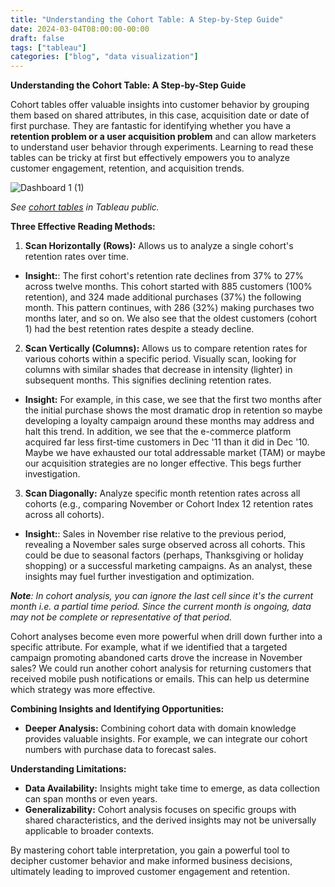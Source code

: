 ```yaml
---
title: "Understanding the Cohort Table: A Step-by-Step Guide"
date: 2024-03-04T08:00:00-00:00
draft: false
tags: ["tableau"]
categories: ["blog", "data visualization"]
---
```


**Understanding the Cohort Table: A Step-by-Step Guide**

Cohort tables offer valuable insights into customer behavior by grouping them based on shared attributes, in this case, acquisition date or date of first purchase. They are fantastic for identifying whether you have a **retention problem or a user acquisition problem** and can allow marketers to understand user behavior through experiments. Learning to read these tables can be tricky at first but effectively empowers you to analyze customer engagement, retention, and acquisition trends. 

![Dashboard 1 (1)](https://github.com/k10sj02/sql-cohort-analysis/assets/35823259/cac0136b-295b-4437-86d0-27b70e048df2)

_See [cohort tables](https://public.tableau.com/views/Cohort-Retention-Dashboard/Dashboard1?:language=en-GB&:sid=&:display_count=n&:origin=viz_share_link) in Tableau public._

**Three Effective Reading Methods:**

1. **Scan Horizontally (Rows):** Allows us to analyze a single cohort's retention rates over time. 
- **Insight:**: The first cohort's retention rate declines from 37% to 27% across twelve months. 
This cohort started with 885 customers (100% retention), and 324 made additional purchases (37%) the following month. This pattern continues, with 286 (32%) making purchases two months later, and so on. We also see that the oldest customers (cohort 1) had the best retention rates despite a steady decline.

2. **Scan Vertically (Columns):** Allows us to compare retention rates for various cohorts within a specific period. Visually scan, looking for columns with similar shades that decrease in intensity (lighter) in subsequent months. This signifies declining retention rates. 
- **Insight:** For example, in this case, we see that the first two months after the initial purchase shows the most dramatic drop in retention so maybe developing a loyalty campaign around these months may address and halt this trend. In addition, we see that the e-commerce platform acquired far less first-time customers in Dec '11 than it did in Dec '10. Maybe we have exhausted our total addressable market (TAM) or maybe our acquisition strategies are no longer effective. This begs further investigation. 

3. **Scan Diagonally:** Analyze specific month retention rates across all cohorts (e.g., comparing November or Cohort Index 12 retention rates across all cohorts). 
- **Insight:**: Sales in November rise relative to the previous period, revealing a November sales surge observed across all cohorts. This could be due to seasonal factors (perhaps, Thanksgiving or holiday shopping) or a successful marketing campaigns. As an analyst, these insights may fuel further investigation and optimization.

_**Note**: In cohort analysis, you can ignore the last cell since it's the current month i.e. a partial time period. Since the current month is ongoing, data may not be complete or representative of that period._

Cohort analyses become even more powerful when drill down further into a specific attribute. For example, what if we identified that a targeted campaign promoting abandoned carts drove the increase in November sales? We could run another cohort analysis for returning customers that received mobile push notifications or emails. This can help us determine which strategy was more effective.

**Combining Insights and Identifying Opportunities:**

* **Deeper Analysis:** Combining cohort data with domain knowledge provides valuable insights. For example, we can integrate our cohort numbers with purchase data to forecast sales.

**Understanding Limitations:**

* **Data Availability:** Insights might take time to emerge, as data collection can span months or even years.
* **Generalizability:** Cohort analysis focuses on specific groups with shared characteristics, and the derived insights may not be universally applicable to broader contexts.

By mastering cohort table interpretation, you gain a powerful tool to decipher customer behavior and make informed business decisions, ultimately leading to improved customer engagement and retention.
